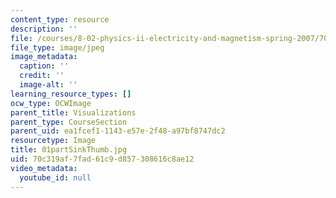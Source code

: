 ```yaml
---
content_type: resource
description: ''
file: /courses/8-02-physics-ii-electricity-and-magnetism-spring-2007/70c319af7fad61c9d857308616c8ae12_01partSinkThumb.jpg
file_type: image/jpeg
image_metadata:
  caption: ''
  credit: ''
  image-alt: ''
learning_resource_types: []
ocw_type: OCWImage
parent_title: Visualizations
parent_type: CourseSection
parent_uid: ea1fcef1-1143-e57e-2f48-a97bf8747dc2
resourcetype: Image
title: 01partSinkThumb.jpg
uid: 70c319af-7fad-61c9-d857-308616c8ae12
video_metadata:
  youtube_id: null
---
```

